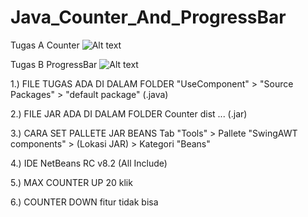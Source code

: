 # Java_Counter_And_ProgressBar
Tugas A  Counter
![Alt text](https://github.com/divianis/Java_Counter_And_ProgressBar/blob/master/TugasA.PNG "Tugas Counter")

Tugas B  ProgressBar
![Alt text](https://github.com/divianis/Java_Counter_And_ProgressBar/blob/master/TugasB.PNG "Tugas ProgressBar")

1.) FILE TUGAS ADA DI DALAM FOLDER "UseComponent" > "Source Packages" > "default package" (.java)

2.) FILE JAR ADA DI DALAM FOLDER Counter  dist  ... (.jar)

3.) CARA SET PALLETE JAR BEANS Tab "Tools" > Pallete "SwingAWT components" > (Lokasi JAR) > Kategori "Beans"

4.) IDE  NetBeans RC v8.2 (All Include)

5.) MAX COUNTER UP  20 klik

6.) COUNTER DOWN  fitur tidak bisa

